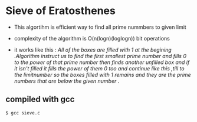 # Sieve of Eratosthenes

* This algortihm is efficient way to find all prime nummbers to given limit 
* complexity of the algorithm is O(n(logn)(loglogn)) bit operations

* it works like this :
*All of the boxes are filled with 1 at the begining .Algorithm instruct us to find the  first smallest prime number and fills 0 to the power of that prime number then finds another unfilled box and if it isn't filled it fills the power of them 0 too  and continue like this ,till to the limitnumber so the boxes filled with  1 remains and they are the prime numbers that are below the given number .*

## compiled with gcc 
`$ gcc sieve.c `
